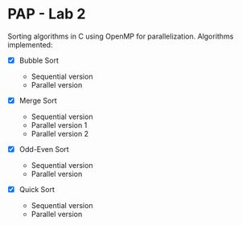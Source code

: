 # PAP - Lab 2

Sorting algorithms in C using OpenMP for parallelization. Algorithms implemented:

- [X] Bubble Sort
    - Sequential version
    - Parallel version

- [X] Merge Sort
    - Sequential version
    - Parallel version 1
    - Parallel version 2

- [X] Odd-Even Sort
    - Sequential version
    - Parallel version

- [X] Quick Sort
    - Sequential version
    - Parallel version
